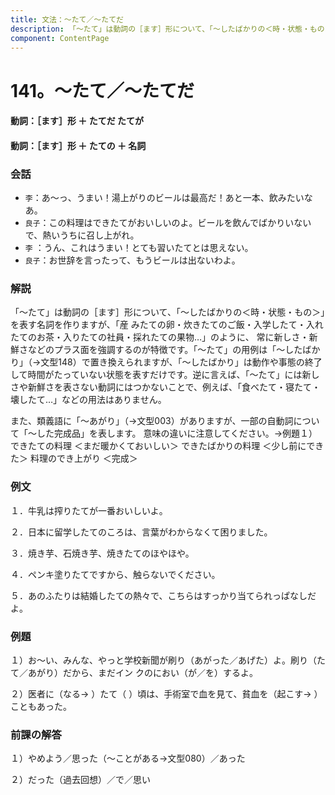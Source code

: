 ```yaml
---
title: 文法：～たて／～たてだ
description: 「～たて」は動詞の［ます］形について、「～したばかりの＜時・状態・もの＞」を表す名詞を作りますが、「産 みたての卵・炊きたてのご飯・入学したて・入れたてのお茶・入りたての社員・採れたての果物…」のように、 常に新しさ・新鮮さなどのプラス面を強調するのが特徴です。「～たて」の用例は「～したばかり」（→文型148）
component: ContentPage
---
```



# 141。～たて／～たてだ
#### 動詞：［ます］形 ＋ たてだ たてが
#### 動詞：［ます］形 ＋ たての ＋ 名詞
### 会話
- `李`：あ～っ、うまい！湯上がりのビールは最高だ！あと一本、飲みたいなあ。
- `良子`：この料理はできたてがおいしいのよ。ビールを飲んでばかりいないで、熱いうちに召し上がれ。
- `李` ：うん、これはうまい！とても習いたてとは思えない。
- `良子`：お世辞を言ったって、もうビールは出ないわよ。
### 解説
「～たて」は動詞の［ます］形について、「～したばかりの＜時・状態・もの＞」を表す名詞を作りますが、「産 みたての卵・炊きたてのご飯・入学したて・入れたてのお茶・入りたての社員・採れたての果物…」のように、 常に新しさ・新鮮さなどのプラス面を強調するのが特徴です。「～たて」の用例は「～したばかり」（→文型148）で置き換えられますが、「～したばかり」は動作や事態の終了して時間がたっていない状態を表すだけです。逆に言えば、「～たて」には新しさや新鮮さを表さない動詞にはつかないことで、例えば、「食べたて・寝たて・壊したて…」などの用法はありません。

また、類義語に「～あがり」（→文型003）がありますが、一部の自動詞について「～した完成品」を表します。 意味の違いに注意してください。→例題１）
できたての料理 ＜まだ暖かくておいしい＞ できたばかりの料理 ＜少し前にできた＞ 料理のでき上がり ＜完成＞
### 例文
１．牛乳は搾りたてが一番おいしいよ。

２．日本に留学したてのころは、言葉がわからなくて困りました。

３．焼き芋、石焼き芋、焼きたてのほやほや。

４．ペンキ塗りたてですから、触らないでください。

５．あのふたりは結婚したての熱々で、こちらはすっかり当てられっぱなしだよ。
### 例題
１）お～い、みんな、やっと学校新聞が刷り（あがった／あげた）よ。刷り（たて／あがり）だから、まだイン クのにおい（が／を）するよ。

２）医者に（なる→ ）たて（ ）頃は、手術室で血を見て、貧血を（起こす→ ）こともあった。
### 前課の解答
１）やめよう／思った（～ことがある→文型080）／あった

２）だった（過去回想）／で／思い
